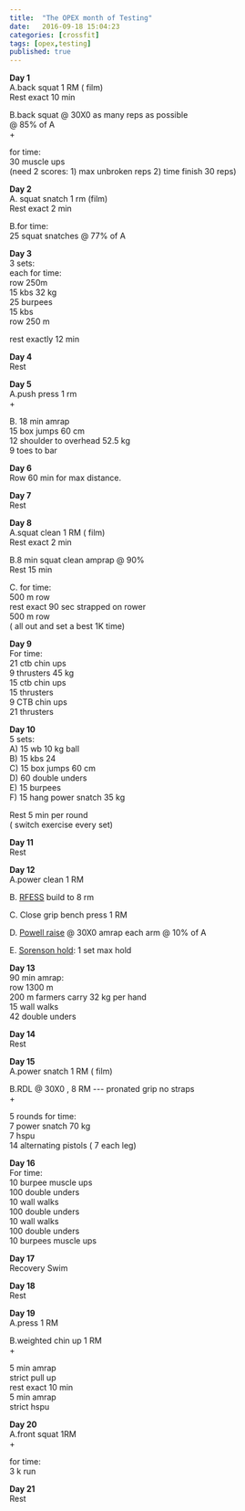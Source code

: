 ```yaml
---
title:  "The OPEX month of Testing"
date:   2016-09-18 15:04:23
categories: [crossfit]
tags: [opex,testing]
published: true
---
```

**Day 1**  
A.back squat 1 RM ( film)  
Rest exact 10 min  

B.back squat @ 30X0 as many reps as possible  
@ 85% of A  
+  

for time:  
30 muscle ups  
(need 2 scores: 1) max unbroken reps 2) time finish 30 reps)

**Day 2**  
A. squat snatch 1 rm (film)  
Rest exact 2 min  

B.for time:  
25 squat snatches @ 77% of A  

**Day 3**  
3 sets:  
each for time:  
row 250m  
15 kbs 32 kg  
25 burpees  
15 kbs  
row 250 m  

rest exactly 12 min

**Day 4**  
Rest

**Day 5**  
A.push press 1 rm  
+  

B. 18 min amrap  
15 box jumps 60 cm  
12 shoulder to overhead 52.5 kg  
9 toes to bar  

**Day 6**  
Row 60 min for max distance.

**Day 7**  
Rest

**Day 8**  
A.squat clean 1 RM ( film)  
Rest exact 2 min  

B.8 min squat clean amprap @ 90%  
Rest 15 min  

C. for time:  
500 m row  
rest exact 90 sec strapped on rower  
500 m row  
( all out  and set a best 1K time)  

**Day 9**  
For time:  
21 ctb chin ups  
9 thrusters 45 kg  
15 ctb chin ups  
15 thrusters  
9 CTB chin ups  
21 thrusters  

**Day 10**  
5 sets:  
A) 15 wb 10 kg ball  
B) 15 kbs 24  
C) 15 box jumps 60 cm  
D) 60 double unders  
E) 15 burpees  
F) 15 hang power snatch 35 kg  

Rest 5 min per round  
( switch exercise every set)  

**Day 11**  
Rest

**Day 12**  
A.power clean 1 RM  

B. [RFESS](http://www.youtube.com/watch?v=i6a0MwviAXU) build to 8 rm  

C. Close grip bench press 1 RM  

D. [Powell raise](http://www.youtube.com/watch?v=14qsSIPp0vg) @ 30X0 amrap each arm @ 10% of A  

E. [Sorenson hold](http://www.youtube.com/watch?v=G93cNF8gl4o): 1 set max hold  

**Day 13**  
90 min amrap:  
row 1300 m  
200 m farmers carry 32 kg per hand  
15 wall walks  
42 double unders  

**Day 14**  
Rest

**Day 15**  
A.power snatch 1 RM ( film)  

B.RDL @ 30X0 , 8 RM --- pronated grip no straps  
+  

5 rounds for time:  
7 power snatch 70 kg  
7 hspu  
14 alternating pistols ( 7 each leg)  

**Day 16**  
For time:  
10 burpee muscle ups  
100 double unders  
10 wall walks  
100 double unders  
10 wall walks  
100 double unders  
10 burpees muscle ups  

**Day 17**  
Recovery Swim

**Day 18**  
Rest

**Day 19**  
A.press 1 RM  

B.weighted chin up 1 RM  
+  

5 min amrap  
strict pull up  
rest exact 10 min  
5 min amrap  
strict hspu  

**Day 20**  
A.front squat 1RM  
+  

for time:  
3 k run  

**Day 21**  
Rest
